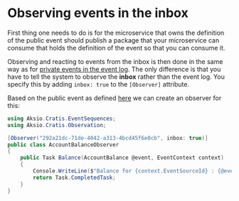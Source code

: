 # Observing events in the inbox

First thing one needs to do is for the microservice that owns the definition of the
public event should publish a package that your microservice can consume that holds
the definition of the event so that you can consume it.

Observing and reacting to events from the inbox is then done in the same
way as for [private events in the event log](./observing-events-in-event-log.md).
The only difference is that you have to tell the system to observe the **inbox**
rather than the event log. You specify this by adding `inbox: true` to the
`[Observer]` attribute.

Based on the public event as defined [here](./creating-a-public-event.md) we can
create an observer for this:

```csharp
using Aksio.Cratis.EventSequences;
using Aksio.Cratis.Observation;

[Observer("292a21dc-71de-4042-a313-4bcd45f6e0cb", inbox: true)]
public class AccountBalanceObserver
{
    public Task Balance(AccountBalance @event, EventContext context)
    {
        Console.WriteLine($"Balance for {context.EventSourceId} : {@event.Balance}");
        return Task.CompletedTask;
    }
}
```
